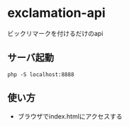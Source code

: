 # exclamation-api
ビックリマークを付けるだけのapi

## サーバ起動
```
php -S localhost:8888
```

## 使い方
- ブラウザでindex.htmlにアクセスする
